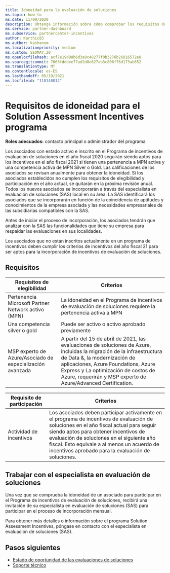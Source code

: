 ```yaml
---
title: Idoneidad para la evaluación de soluciones
ms.topic: how-to
ms.date: 11/09/2020
description: Obtenga información sobre cómo comprobar los requisitos de idoneidad para participar en el Solution Assessment Incentives programa.
ms.service: partner-dashboard
ms.subservice: partnercenter-incentives
author: Karthic83
ms.author: kashanum
ms.localizationpriority: medium
ms.custom: SEOMAY.20
ms.openlocfilehash: acf7e19d98b6d3a9c48277f0b3276b26816572e8
ms.sourcegitcommit: 7063fdddee77ad2d8e627ab3c806f76d173ab652
ms.translationtype: MT
ms.contentlocale: es-ES
ms.lasthandoff: 05/19/2021
ms.locfileid: "110148812"
---
```

# <a name="eligibility-requirements-for-the-solution-assessment-incentives-program"></a>Requisitos de idoneidad para el Solution Assessment Incentives programa

**Roles adecuados:** contacto principal o administrador del programa

Los asociados con estado activo e inscrito en el Programa de incentivos de evaluación de soluciones en el año fiscal 2020 seguirán siendo aptos para los incentivos en el año fiscal 2021 si tienen una pertenencia a MPN activa y una competencia activa de MPN Silver o Gold. Las calificaciones de los asociados se revisan anualmente para obtener la idoneidad. Si los asociados establecidos no cumplen los requisitos de elegibilidad y participación en el año actual, se quitarán en la próxima revisión anual. Todos los nuevos asociados se incorporarán a través del especialista en evaluación de soluciones (SAS) local en su área. La SAS identificará los asociados que se incorporarán en función de la coincidencia de aptitudes y conocimientos de la empresa asociada y las necesidades empresariales de las subsidiarias compatibles con la SAS.

Antes de iniciar el proceso de incorporación, los asociados tendrán que analizar con la SAS las funcionalidades que tiene su empresa para respaldar las evaluaciones en sus localidades.

Los asociados que no están inscritos actualmente en un programa de incentivos deben cumplir los criterios de incentivos del año fiscal 21 para ser aptos para la incorporación de incentivos de evaluación de soluciones.

## <a name="requirements"></a>Requisitos

|**Requisitos de elegibilidad**|**Criterios**|
|-----------------------|------------------|
|Pertenencia Microsoft Partner Network activo (MPN)|La idoneidad en el Programa de incentivos de evaluación de soluciones requiere la pertenencia activa a MPN|
|Una competencia silver o gold|Puede ser activo o activo aprobado previamente|
|MSP experto de Azure/Asociado de especialización avanzada|A partir del 15 de abril de 2021, las evaluaciones de soluciones de Azure, incluidas la migración de la infraestructura de Data &, la modernización de aplicaciones, Azure Foundations, Azure Express y La optimización de costos de Azure, requerirán y MSP experto de Azure/Advanced Certification.|

|**Requisito de participación**|**Criterios**|
|-------------------------|-------------------------------------|
|Actividad de incentivos|Los asociados deben participar activamente en el programa de incentivos de evaluación de soluciones en el año fiscal actual para seguir siendo aptos para obtener incentivos de evaluación de soluciones en el siguiente año fiscal. Esto equivale a al menos un acuerdo de incentivos aprobado para la evaluación de soluciones.|

## <a name="work-with-solution-assessment-specialist"></a>Trabajar con el especialista en evaluación de soluciones

Una vez que se comprueba la idoneidad de un asociado para participar en el Programa de incentivos de evaluación de soluciones, recibirá una invitación de su especialista en evaluación de soluciones (SAS) para participar en el proceso de incorporación mensual.

Para obtener más detalles o información sobre el programa Solution Assessment Incentives, póngase en contacto con el especialista en evaluación de soluciones (SAS).

## <a name="next-steps"></a>Pasos siguientes

- [Estado de oportunidad de las evaluaciones de soluciones](chip-solution-assessment.md)
- [Soporte técnico](report-problems-with-partner-center.md)









